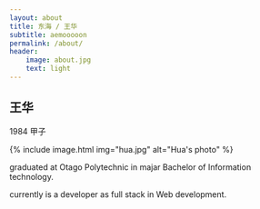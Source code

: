 ```yaml
---
layout: about
title: 东海 / 王华
subtitle: aemooooon
permalink: /about/
header:
    image: about.jpg
    text: light
---
```


## 王华

1984 甲子

{% include image.html img="hua.jpg" alt="Hua's photo" %}

graduated at Otago Polytechnic in majar Bachelor of Information technology.

currently is a developer as full stack in Web development.
